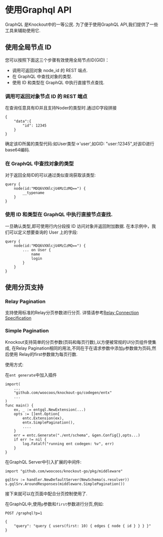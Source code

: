 
# 使用Graphql API

GraphQL 是Knockout中的一等公民. 为了便于使用GraphQL API,我们提供了一些工具来辅助使用它.


## 使用全局节点 ID

您可以按照下面这三个步骤有效使用全局节点ID(GID)：
- 调用可返回对象 node_id 的 REST 端点.
- 在 GraphQL 中查找对象的类型.
- 使用 ID 和类型在 GraphQL 中执行直接节点查找.

### 调用可返回对象节点 ID 的 REST 端点

在查询任意具有ID并且支持Noder的类型时.通过ID字段拼接

```
{
    "data":{
        "id": 12345
    }
}
```

确定该ID所属的类型代码:如User类型->'user',如GID: "user:12345",对该ID进行base64编码.

### 在 GraphQL 中查找对象的类型

对于返回全局ID的可以通过类似查询获取该类型:

```
query {
    node(id:"MDQ6VXNlcjU4MzIzMQ==") {
        __typename
    }
}
```
### 使用 ID 和类型在 GraphQL 中执行直接节点查找.

一旦确认类型,即可使用行内分段按 ID 访问对象并返回附加数据. 在本示例中，我们可以定义想要查询的 User 上的字段:
```
query {
    node(id:"MDQ6VXNlcjU4MzIzMQ==") {
        ... on User {
            name
            login
        }
    }
}
```

## 使用分页支持

### Relay Pagination

支持使用标准的Relay分页参数进行分页.
详情请参考[Relay Connection Specification](https://relay.dev/graphql/connections.htm)

### Simple Pagination

Knockout支持简单的分页参数(页码和每页行数),以方便被常规的UI分页组件使集成, 在Relay Pagination相同的用法,不同在于在请求参数中添加`p`参数做为页码,然后使用 Relay的first参数做为每页行数.

使用方式:

在`ent generate`中加入插件
```
import(
    ...
    "github.com/woocoos/knockout-go/codegen/entx"
    ...
)
func main() {
    ex, _ := entgql.NewExtension(...)
    opts := []ent.Option{
        entc.Extension(ex),
        entx.SimplePagination(),
        ....
    }
    err = entc.Generate("./ent/schema", &gen.Config{},opts...)
    if err != nil {
        log.Fatalf("running ent codegen: %v", err)
    }
}
```

在GraphQL Server中引入扩展的中间件:
```
import "github.com/woocoos/knockout-go/pkg/middleware"

gqlSrv := handler.NewDefaultServer(NewSchema(s.resolver))
s.gqlSrv.AroundResponses(middleware.SimplePagination())
```

接下来就可以在页面中配合分页控制使用了.

在GraphQL中,使用`p`参数和`first`参数进行分页,例如:

```
POST /graphql?p=1

{
    "query": "query { users(first: 10) { edges { node { id } } } }"
}
```